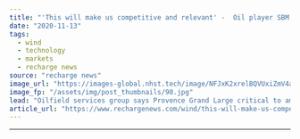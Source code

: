 ```yaml
---
title: "'This will make us competitive and relevant' -  Oil player SBM pins hopes on floating wind pilot"
date: "2020-11-13"
tags: 
  - wind
  - technology
  - markets
  - recharge news
source: "recharge news"
image_url: "https://images-global.nhst.tech/image/NFJxK2xrelBQVUxiZmV4aFk3bktneUlOeXNkdXNiYVF4dFpsbEgwSHg0RT0=/nhst/binary/8a3a0efaee8492285f379882603ea4e1"
image_fp: "/assets/img/post_thumbnails/90.jpg"
lead: "Oilfield services group says Provence Grand Large critical to ambitions in fast-growing renewables segment"
article_url: "https://www.rechargenews.com/wind/this-will-make-us-competitive-and-relevant-oil-player-sbm-pins-hopes-on-floating-wind-pilot/2-1-912264"
---
```


---
